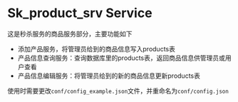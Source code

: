 # Sk_product_srv Service

这是秒杀服务的商品服务部分，主要功能如下

- 添加产品服务，将管理员给到的商品信息写入products表
- 产品信息查询服务：查询数据库里的products表，返回商品信息供管理员或用户查看
- 产品信息编辑服务：将管理员给到的新的商品信息更新products表


使用时需要更改`conf/config_example.json`文件，并重命名为`conf/config.json`